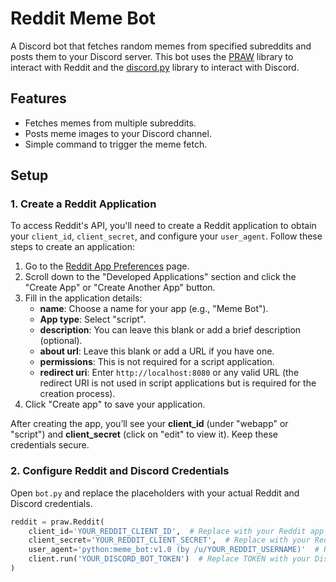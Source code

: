# Reddit Meme Bot

A Discord bot that fetches random memes from specified subreddits and posts them to your Discord server. This bot uses the [PRAW](https://praw.readthedocs.io/en/latest/) library to interact with Reddit and the [discord.py](https://discordpy.readthedocs.io/en/stable/) library to interact with Discord.

## Features

- Fetches memes from multiple subreddits.
- Posts meme images to your Discord channel.
- Simple command to trigger the meme fetch.

## Setup

### 1. Create a Reddit Application

To access Reddit's API, you'll need to create a Reddit application to obtain your `client_id`, `client_secret`, and configure your `user_agent`. Follow these steps to create an application:

1. Go to the [Reddit App Preferences](https://www.reddit.com/prefs/apps) page.
2. Scroll down to the "Developed Applications" section and click the "Create App" or "Create Another App" button.
3. Fill in the application details:
   - **name**: Choose a name for your app (e.g., "Meme Bot").
   - **App type**: Select "script".
   - **description**: You can leave this blank or add a brief description (optional).
   - **about url**: Leave this blank or add a URL if you have one.
   - **permissions**: This is not required for a script application.
   - **redirect uri**: Enter `http://localhost:8080` or any valid URL (the redirect URI is not used in script applications but is required for the creation process).
4. Click "Create app" to save your application.

After creating the app, you’ll see your **client_id** (under "webapp" or "script") and **client_secret** (click on "edit" to view it). Keep these credentials secure.

### 2. Configure Reddit and Discord Credentials

Open `bot.py` and replace the placeholders with your actual Reddit and Discord credentials.

```python
reddit = praw.Reddit(
    client_id='YOUR_REDDIT_CLIENT_ID',  # Replace with your Reddit app personal use script
    client_secret='YOUR_REDDIT_CLIENT_SECRET',  # Replace with your Reddit app client_secret aka secret key
    user_agent='python:meme_bot:v1.0 (by /u/YOUR_REDDIT_USERNAME)'  # Replace with your Reddit username
    client.run('YOUR_DISCORD_BOT_TOKEN')  # Replace TOKEN with your Discord bot token
)
